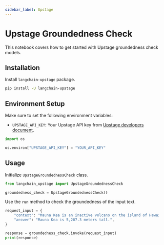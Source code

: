 ```yaml
---
sidebar_label: Upstage
---
```


# Upstage Groundedness Check

This notebook covers how to get started with Upstage groundedness check models.

## Installation  

Install `langchain-upstage` package.

```bash
pip install -U langchain-upstage
```

## Environment Setup

Make sure to set the following environment variables:

- `UPSTAGE_API_KEY`: Your Upstage API key from [Upstage developers document](https://developers.upstage.ai/docs/getting-started/quick-start).


```python
import os

os.environ["UPSTAGE_API_KEY"] = "YOUR_API_KEY"
```

## Usage

Initialize `UpstageGroundednessCheck` class.


```python
from langchain_upstage import UpstageGroundednessCheck

groundedness_check = UpstageGroundednessCheck()
```

Use the `run` method to check the groundedness of the input text.


```python
request_input = {
    "context": "Mauna Kea is an inactive volcano on the island of Hawai'i. Its peak is 4,207.3 m above sea level, making it the highest point in Hawaii and second-highest peak of an island on Earth.",
    "answer": "Mauna Kea is 5,207.3 meters tall.",
}

response = groundedness_check.invoke(request_input)
print(response)
```
